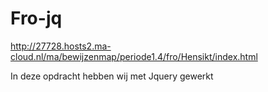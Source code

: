 # Fro-jq

http://27728.hosts2.ma-cloud.nl/ma/bewijzenmap/periode1.4/fro/Hensikt/index.html

In deze opdracht hebben wij met Jquery gewerkt
